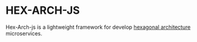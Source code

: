 # HEX-ARCH-JS

Hex-Arch-js is a lightweight framework for develop [hexagonal architecture](https://alistair.cockburn.us/hexagonal-architecture/) microservices.
